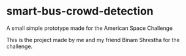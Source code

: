 # smart-bus-crowd-detection
A small simple prototype made for the American Space Challenge

This is the project made by me and my friend Binam Shrestha for the challenge. 

